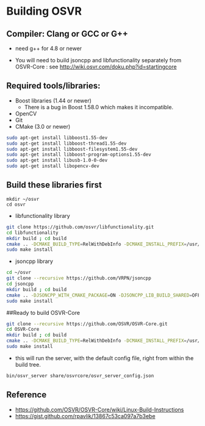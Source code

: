 # Building OSVR


## Compiler: Clang or GCC or G++
- need g++ for 4.8 or newer

- You will need to build jsoncpp and libfunctionality separately from OSVR-Core : see http://wiki.osvr.com/doku.php?id=startingcore

## Required tools/libraries:

- Boost libraries (1.44 or newer) 
    - There is a bug in Boost 1.58.0 which makes it incompatible.
- OpenCV 
- Git
- CMake (3.0 or newer)

```sh
sudo apt-get install libboost1.55-dev
sudo apt-get install libboost-thread1.55-dev
sudo apt-get install libboost-filesystem1.55-dev
sudo apt-get install libboost-program-options1.55-dev
sudo apt-get install libusb-1.0-0-dev
sudo apt-get install libopencv-dev
```

## Build these libraries first

```
mkdir ~/osvr 
cd osvr
```

- libfunctionality library

```sh
git clone https://github.com/osvr/libfunctionality.git
cd libfunctionality
mkdir build ; cd build
cmake .. -DCMAKE_BUILD_TYPE=RelWithDebInfo -DCMAKE_INSTALL_PREFIX=/usr/local/libfunctionality
sudo make install
```

- jsoncpp library

```sh
cd ~/osvr
git clone --recursive https://github.com/VRPN/jsoncpp
cd jsoncpp
mkdir build ; cd build
cmake .. -DJSONCPP_WITH_CMAKE_PACKAGE=ON -DJSONCPP_LIB_BUILD_SHARED=OFF -DCMAKE_CXX_FLAGS=-fPIC -DCMAKE_INSTALL_PREFIX=/usr/local/jsoncpp
sudo make install
```
##Ready to build OSVR-Core

```sh
git clone --recursive https://github.com/OSVR/OSVR-Core.git
cd OSVR-Core
mkdir build ; cd build
cmake .. -DCMAKE_BUILD_TYPE=RelWithDebInfo -DCMAKE_INSTALL_PREFIX=/usr/local/osvr
sudo make install
```
- this will run the server, with the default config file, right from within the build tree.

```sh
bin/osvr_server share/osvrcore/osvr_server_config.json
```
## Reference
- https://github.com/OSVR/OSVR-Core/wiki/Linux-Build-Instructions
- https://gist.github.com/rpavlik/13867c53ca097a7b3ebe
